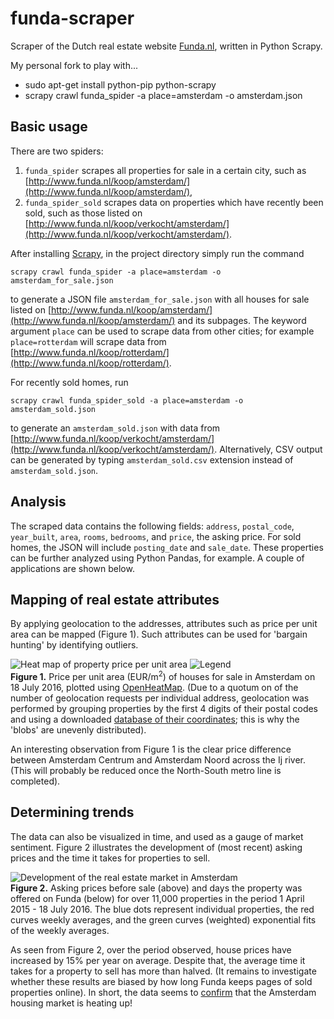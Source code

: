 # funda-scraper
Scraper of the Dutch real estate website [Funda.nl](http://www.funda.nl/), written in Python Scrapy.

My personal fork to play with...

- sudo apt-get install python-pip python-scrapy
- scrapy crawl funda_spider -a place=amsterdam -o amsterdam.json

## Basic usage
There are two spiders: 

1. `funda_spider` scrapes all properties for sale in a certain city, such as [http://www.funda.nl/koop/amsterdam/](http://www.funda.nl/koop/amsterdam/),
2. `funda_spider_sold` scrapes data on properties which have recently been sold, such as those listed on [http://www.funda.nl/koop/verkocht/amsterdam/](http://www.funda.nl/koop/verkocht/amsterdam/).

After installing [Scrapy](www.scrapy.org), in the project directory simply run the command

`scrapy crawl funda_spider -a place=amsterdam -o amsterdam_for_sale.json`

to generate a JSON file `amsterdam_for_sale.json` with all houses for sale listed on [http://www.funda.nl/koop/amsterdam/](http://www.funda.nl/koop/amsterdam/) and its subpages. The keyword argument `place` can be used to scrape data from other cities; for example `place=rotterdam` will scrape data from [http://www.funda.nl/koop/rotterdam/](http://www.funda.nl/koop/rotterdam/).

For recently sold homes, run

`scrapy crawl funda_spider_sold -a place=amsterdam -o amsterdam_sold.json`

to generate an `amsterdam_sold.json` with data from [http://www.funda.nl/koop/verkocht/amsterdam/](http://www.funda.nl/koop/verkocht/amsterdam/). Alternatively, CSV output can be generated by typing `amsterdam_sold.csv` extension instead of `amsterdam_sold.json`.

## Analysis
The scraped data contains the following fields: `address`, `postal_code`, `year_built`, `area`, `rooms`, `bedrooms`, and `price`, the asking price. For sold homes, the JSON will include `posting_date` and `sale_date`. These properties can be further analyzed using Python Pandas, for example. A couple of applications are shown below.

## Mapping of real estate attributes
By applying geolocation to the addresses, attributes such as price per unit area can be mapped (Figure 1). Such attributes can be used for 'bargain hunting' by identifying outliers.

![Heat map of property price per unit area](/Results/Images/OpenHeatMap_map_only.png)
![Legend](/Results/Images/OpenHeatMap_legend_only.png)  
**Figure 1.** Price per unit area (EUR/m<sup>2</sup>) of houses for sale in Amsterdam on 18 July 2016, plotted using [OpenHeatMap](www.openheatmap.com). (Due to a quotum on of the number of geolocation requests per individual address, geolocation was performed by grouping properties by the first 4 digits of their postal codes and using a downloaded [database of their coordinates](https://github.com/bobdenotter/4pp); this is why the 'blobs' are  unevenly distributed). 

An interesting observation from Figure 1 is the clear price difference between Amsterdam Centrum and Amsterdam Noord across the Ij river. (This will probably be reduced once the North-South metro line is completed).

## Determining trends
The data can also be visualized in time, and used as a gauge of market sentiment. Figure 2 illustrates the development of (most recent) asking prices and the time it takes for properties to sell.

![Development of the real estate market in Amsterdam](/Results/Images/Amsterdam_property_sales_with_trend_line_big.png)  
**Figure 2.** Asking prices before sale (above) and days the property was offered on Funda (below) for over 11,000 properties in the period 1 April 2015 - 18 July 2016. The blue dots represent individual properties, the red curves weekly averages, and the green curves (weighted) exponential fits of the weekly averages. 

As seen from Figure 2, over the period observed, house prices have increased by 15% per year on average. Despite that, the average time it takes for a property to sell has more than halved. (It remains to investigate whether these results are biased by how long Funda keeps pages of sold properties online). In short, the data seems to [confirm](http://www.dutchnews.nl/news/archives/2016/04/amsterdam-housing-market-is-overheating-prices-soar-20/) that the Amsterdam housing market is heating up!
